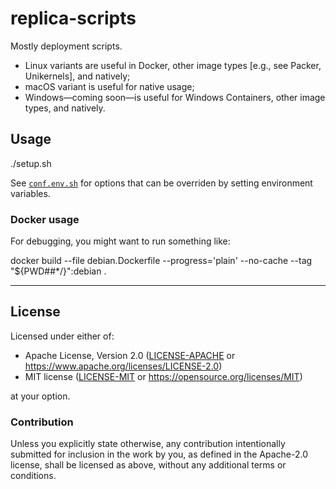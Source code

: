 replica-scripts
===============

Mostly deployment scripts.

  - Linux variants are useful in Docker, other image types [e.g., see Packer, Unikernels], and natively;
  - macOS variant is useful for native usage;
  - Windows—coming soon—is useful for Windows Containers, other image types, and natively.

## Usage

   ./setup.sh

See [`conf.env.sh`](./conf.env.sh) for options that can be overriden by setting environment variables.

### Docker usage

For debugging, you might want to run something like:

   docker build --file debian.Dockerfile --progress='plain' --no-cache --tag "${PWD##*/}":debian .

<hr/>

## License

Licensed under either of:

- Apache License, Version 2.0 ([LICENSE-APACHE](LICENSE-APACHE) or <https://www.apache.org/licenses/LICENSE-2.0>)
- MIT license ([LICENSE-MIT](LICENSE-MIT) or <https://opensource.org/licenses/MIT>)

at your option.

### Contribution

Unless you explicitly state otherwise, any contribution intentionally submitted for inclusion in the work by you, as defined in the Apache-2.0 license, shall be licensed as above, without any additional terms or conditions.
